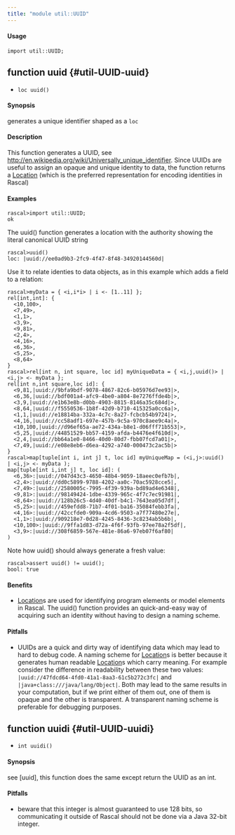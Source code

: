 ```yaml
---
title: "module util::UUID"
---
```


#### Usage

`import util::UUID;`


## function uuid {#util-UUID-uuid}

* ``loc uuid()``


#### Synopsis

generates a unique identifier shaped as a `loc`

#### Description

This function generates a UUID, see http://en.wikipedia.org/wiki/Universally_unique_identifier.
Since UUIDs are useful to assign an opaque and unique identity to data, the function returns
a [Location](../../Rascal/Expressions/Values/Location/index.md) (which is the preferred representation for encoding identities in Rascal)

#### Examples


```rascal-shell 
rascal>import util::UUID;
ok
```

The uuid() function generates a location with the authority showing the literal canonical UUID string

```rascal-shell ,continue
rascal>uuid()
loc: |uuid://ee0ad9b3-2fc9-4f47-8f48-34920144560d|
```

Use it to relate identies to data objects, as in this example which adds a field to a relation:


```rascal-shell ,continue
rascal>myData = { <i,i*i> | i <- [1..11] }; 
rel[int,int]: {
  <10,100>,
  <7,49>,
  <1,1>,
  <3,9>,
  <9,81>,
  <2,4>,
  <4,16>,
  <6,36>,
  <5,25>,
  <8,64>
}
rascal>rel[int n, int square, loc id] myUniqueData = { <i,j,uuid()> | <i,j> <- myData };
rel[int n,int square,loc id]: {
  <9,81,|uuid://9bfa9bdf-9078-4867-82c6-b05976d7ee93|>,
  <6,36,|uuid://bdf001a4-afc9-4be0-a804-8e7276ffde4b|>,
  <3,9,|uuid://e1b63e8b-d0bb-4903-8815-8146a35c684d|>,
  <8,64,|uuid://f5550536-1b8f-42d9-b710-415325a0cc6a|>,
  <1,1,|uuid://e18814ba-332a-4c7c-8a27-fcbcb54b9724|>,
  <4,16,|uuid://cc58adf1-697e-457b-9c5a-970c8aee9c4a|>,
  <10,100,|uuid://d96ef65a-ae72-434a-b8e1-d06fff71b553|>,
  <5,25,|uuid://44851529-bb57-4159-afda-b4476e4f610d|>,
  <2,4,|uuid://bb64a1e0-8466-40d0-80d7-fbb07fcd7a01|>,
  <7,49,|uuid://e08e8eb6-d6ea-4292-a740-000473c2ac5b|>
}
rascal>map[tuple[int i, int j] t, loc id] myUniqueMap = (<i,j>:uuid() | <i,j> <- myData );
map[tuple[int i,int j] t, loc id]: (
  <6,36>:|uuid://047d43c3-4650-48b4-9059-18aeec0efb7b|,
  <2,4>:|uuid://dd0c5899-9788-4202-aa0c-70ac5928cce5|,
  <7,49>:|uuid://2580005c-7995-4f39-939a-bd89ad4e6348|,
  <9,81>:|uuid://98149424-1dbe-4339-965c-4f7c7ec91981|,
  <8,64>:|uuid://128b26c5-4d40-40df-b4c1-7643ea05d7df|,
  <5,25>:|uuid://459efdd8-71b7-4f01-ba16-35084febb3fa|,
  <4,16>:|uuid://42ccfde0-909a-4cd6-9503-a7f77480e27e|,
  <1,1>:|uuid://909218e7-0d28-4245-8436-3c8234ab5b6b|,
  <10,100>:|uuid://9ffa1d83-d72a-4f6f-93fb-97ee78a2f5df|,
  <3,9>:|uuid://308f6859-567e-481e-86a6-97eb07f6af80|
)
```
Note how uuid() should always generate a fresh value:

```rascal-shell ,continue
rascal>assert uuid() != uuid(); 
bool: true
```

#### Benefits

*  [Location](../../Rascal/Expressions/Values/Location/index.md)s are used for identifying program elements or model elements in Rascal. The uuid() function provides
an quick-and-easy way of acquiring such an identity without having to design a naming scheme.

#### Pitfalls

*  UUIDs are a quick and dirty way of identifying data which may lead to hard to debug code. A naming scheme for [Location](../../Rascal/Expressions/Values/Location/index.md)s is better because it generates human readable
[Location](../../Rascal/Expressions/Values/Location/index.md)s which carry meaning. For example consider the difference in readability between these two values:
`|uuid://47fdcd64-4fd0-41a1-8aa3-61c5b272c3fc|` and `|java+class:///java/lang/Object|`. Both may lead to the same 
results in your computation, but if we print either of them out, one of them is opaque and the other is transparent. A transparent naming scheme is preferable for
debugging purposes.

## function uuidi {#util-UUID-uuidi}

* ``int uuidi()``


#### Synopsis

see [uuid], this function does the same except return the UUID as an int.

#### Pitfalls

*  beware that this integer is almost guaranteed to use 128 bits, so communicating it outside of
Rascal should not be done via a Java 32-bit integer.

